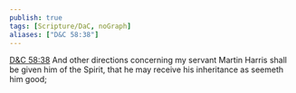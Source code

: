 ```yaml
---
publish: true
tags: [Scripture/DaC, noGraph]
aliases: ["D&C 58:38"]
---
```

[D&C 58:38](https://churchofjesuschrist.org/study/scriptures/dc-testament/dc/58?lang=eng&id=p38#p38) And other directions concerning my servant Martin Harris shall be given him of the Spirit, that he may receive his inheritance as seemeth him good;
